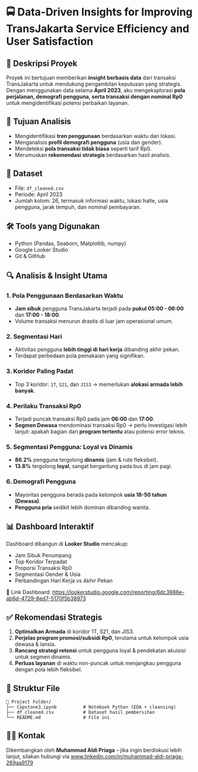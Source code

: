 
# 🚍 Data-Driven Insights for Improving TransJakarta Service Efficiency and User Satisfaction

## 📌 Deskripsi Proyek
Proyek ini bertujuan memberikan **insight berbasis data** dari transaksi TransJakarta untuk mendukung pengambilan keputusan yang strategis. Dengan menggunakan data selama **April 2023**, aku mengeksplorasi **pola perjalanan, demografi pengguna, serta transaksi dengan nominal Rp0** untuk mengidentifikasi potensi perbaikan layanan.

## 🎯 Tujuan Analisis
- Mengidentifikasi **tren penggunaan** berdasarkan waktu dan lokasi.
- Menganalisis **profil demografi pengguna** (usia dan gender).
- Mendeteksi **pola transaksi tidak biasa** seperti tarif Rp0.
- Merumuskan **rekomendasi strategis** berdasarkan hasil analisis.

## 📂 Dataset
- File: `df_cleaned.csv`
- Periode: April 2023
- Jumlah kolom: 26, termasuk informasi waktu, lokasi halte, usia pengguna, jarak tempuh, dan nominal pembayaran.

## 🛠 Tools yang Digunakan
- Python (Pandas, Seaborn, Matplotlib, numpy)
- Google Looker Studio
- Git & GitHub

## 🔍 Analisis & Insight Utama

### 1. Pola Penggunaan Berdasarkan Waktu
- **Jam sibuk** pengguna TransJakarta terjadi pada **pukul 05:00 - 06:00** dan **17:00 - 18:00**.
- Volume transaksi menurun drastis di luar jam operasional umum.

### 2. Segmentasi Hari
- Aktivitas pengguna **lebih tinggi di hari kerja** dibanding akhir pekan.
- Terdapat perbedaan pola pemakaian yang signifikan.

### 3. Koridor Paling Padat
- Top 3 koridor: `1T`, `S21`, dan `JIS3` → memerlukan **alokasi armada lebih banyak**.

### 4. Perilaku Transaksi Rp0
- Terjadi puncak transaksi Rp0 pada jam **06:00** dan **17:00**.
- **Segmen Dewasa** mendominasi transaksi Rp0 → perlu investigasi lebih lanjut: apakah bagian dari **program tertentu** atau potensi error teknis.

### 5. Segmentasi Pengguna: Loyal vs Dinamis
- **86.2%** pengguna tergolong **dinamis** (jam & rute fleksibel).
- **13.8%** tergolong **loyal**, sangat bergantung pada bus di jam pagi.

### 6. Demografi Pengguna
- Mayoritas pengguna berada pada kelompok **usia 18-50 tahun (Dewasa)**.
- **Pengguna pria** sedikit lebih dominan dibanding wanita.

## 📊 Dashboard Interaktif

Dashboard dibangun di **Looker Studio** mencakup:
- Jam Sibuk Penumpang
- Top Koridor Terpadat
- Proporsi Transaksi Rp0
- Segmentasi Gender & Usia
- Perbandingan Hari Kerja vs Akhir Pekan

🔗 Link Dashboard: https://lookerstudio.google.com/reporting/6dc3986e-ab6d-4729-8ed7-5170f5b38973

## ✅ Rekomendasi Strategis
1. **Optimalkan Armada** di koridor 1T, S21, dan JIS3.
2. **Perjelas program promosi/subsidi Rp0**, terutama untuk kelompok usia dewasa & lansia.
3. **Rancang strategi retensi** untuk pengguna loyal & pendekatan akuisisi untuk segmen dinamis.
4. **Perluas layanan** di waktu non-puncak untuk menjangkau pengguna dengan pola lebih fleksibel.

## 📎 Struktur File
```
📁 Project Folder/
├── Capstone3.ipynb          # Notebook Python (EDA + cleansing)
├── df_cleaned.csv           # Dataset hasil pembersihan
└── README.md                # File ini
```

## 🙋‍♂️ Kontak
Dikembangkan oleh **Muhammad Aldi Priaga** – jika ingin berdiskusi lebih lanjut, silakan hubungi via www.linkedin.com/in/muhammad-aldi-priaga-269aa9179
